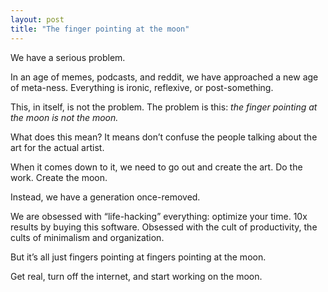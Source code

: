 ```yaml
--- 
layout: post 
title: "The finger pointing at the moon"
---
```


We have a serious problem.

In an age of memes, podcasts, and reddit, we have approached a new age of meta-ness. Everything is ironic, reflexive, or post-something.

This, in itself, is not the problem. The problem is this: *the finger
pointing at the moon is not the moon.*

What does this mean? It means don’t confuse the people talking about the art for the actual artist.

When it comes down to it, we need to go out and create the art. Do the work. Create the moon.

Instead, we have a generation once-removed.

We are obsessed with “life-hacking” everything: optimize your time. 10x
results by buying this software. Obsessed with the cult of productivity,
the cults of minimalism and organization. 

But it’s all just fingers pointing at fingers pointing at the moon. 

Get real, turn off the internet, and start working on the moon.

